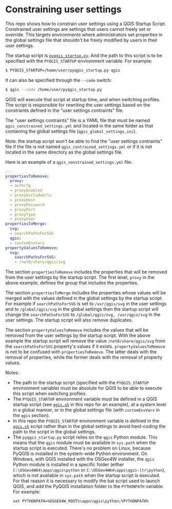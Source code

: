 # Constraining user settings

This repo shows how to constrain user settings using a QGIS Startup Script. Constrained user
settings are settings that users cannot freely set or override. This targets environments where
administrators set properties in the global settings file that shouldn't be freely modified by
users in their user settings.

The startup script is [`pyqgis_startup.py`](pyqgis_startup.py). And the path to this script is to be
specified with the `PYQGIS_STARTUP` environment variable. For example:

```sh
$ PYQGIS_STARTUP=/home/user/pyqgis_startup.py qgis
```

It can also be specified through the `--code` switch:

```sh
$ qgis --code /home/user/pyqgis_startup.py
```

QGIS will execute that script at startup time, and when switching profiles. The script is
responsible for rewriting the user settings based on the constraints defined in the "user settings
contraints" file.

The "user settings contraints" file is a YAML file that must be named
`qgis_constrained_settings.yml` and located in the same folder as that containing the global
settings file (`qgis_global_settings.ini`).

Note: the startup script won't be able to find the "user settings contraints" file if the file is
not named `qgis_contrained_settings.yml` or if it is not located in the same directory as the global
settings file.

Here is an example of a `qgis_constrained_settings.yml` file:

```yaml
---
propertiesToRemove:
  proxy:
  - authcfg
  - proxyEnabled
  - proxyExcludeUrls
  - proxyHost
  - proxyPassword
  - proxyPort
  - proxyType
  - proxyUser
propertiesToMerge:
  svg:
  - searchPathsForSVG
  qgis:
  - customEnvVars
propertyValuesToRemove:
  svg:
    searchPathsForSVG:
    - /net0/share/qgis/svg
```

The section `propertiesToRemove` includes the properties that will be removed from the user settings
by the startup script. The first level, `proxy` in the above example, defines the group that
includes the properties.

The section `propertiesToMerge` includes the properties whose values will be merged with the values
defined in the global settings by the startup script. For example if `searchPathsForSVG` is set to
`/usr/qgis/svg` in the user settings and to `/global/qgis/svg` in the global settings then the
startup script will change the `searchPathsForSVG` to `/global/qgis/svg, /usr/qgis/svg` in the user
settings. The startup script will also remove duplicates.

The section `propertyValuesToRemove` includes the values that will be removed from the user settings
by the startup script. With the above example the startup script will remove the value
`/net0/share/qgis/svg` from the `searchPathsForSVG` property's values if it exists.
`propertyValuesToRemove` is not to be confused with `propertiesToRemove`. The latter deals with the
removal of properties, while the former deals with the removal of property values.

Notes:

* The path to the startup script (specified with the `PYQGIS_STARTUP` environment variable) must be
  absolute for QGIS to be able to execute this script when switching profiles.
* The `PYQGIS_STARTUP` environment variable must be defined in a QGIS startup script (see
  [`qgis.sh`](qgis.sh) in this repo for an example), at a system level in a global manner, or in the
  global settings file (with `customEnvVars` in the `qgis` section).
* In this repo the `PYQGIS_STARTUP` environment variable is defined in the [`qgis.sh`](qgis.sh)
  script rather than in the global settings to avoid hard-coding the path to the script in the
  global settings.
* The `pyqgis_startup.py` script relies on the `qgis` Python module. This means that the `qgis`
  module must be available in `sys.path` when the startup script is executed. There's no problem
  on Linux, because PyQGIS is installed in the system-wide Python environment. On Windows, with
  QGIS installed with the OSGeo4W installer, the `qgis` Python module is installed in a specific
  folder (either `C:\OSGeo4W64\apps\qgis\python`  or `C:\OSGeo4W64\apps\qgis-ltr\python`),
  which is not available in `sys.path` when the startup script is executed. For that reason
  it is necessary to modify the bat script used to launch QGIS, and add the PyQGIS installation
  folder to the `PYTHONPATH` variable. For example:
  ```
  set PYTHONPATH=%OSGEO4W_ROOT%\apps\qgis\python;%PYTHONPATH%
  ```
